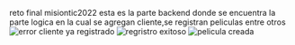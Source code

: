 reto final misiontic2022
esta es la parte backend donde se encuentra la parte logica en la cual se agregan cliente,se registran peliculas entre otros
![error cliente ya registrado](https://github.com/nelsonsegura/reto_final-ciclo4-backend-misiontic2022/assets/113456501/8c771b4b-93b4-40b6-bd5f-dfa482294b1f)
![regristro exitoso](https://github.com/nelsonsegura/reto_final-ciclo4-backend-misiontic2022/assets/113456501/fe6be12c-b5eb-4464-bf2f-da855071eb48)
![pelicula creada](https://github.com/nelsonsegura/reto_final-ciclo4-backend-misiontic2022/assets/113456501/488bf8e2-551e-4215-8e25-35f5e00edfc7)

